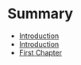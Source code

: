 # Summary

* [Introduction](README.md)
* [Introduction](readmemd.md)
* [First Chapter](chapter1md.md)


